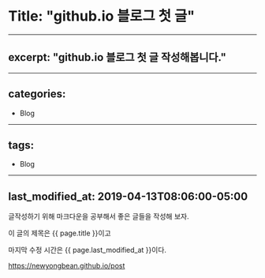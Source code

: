 # Title:  "github.io 블로그  첫 글"

___

## excerpt: "github.io 블로그 첫 글 작성해봅니다."

___
## categories:

  * Blog

___
## tags:

  * Blog

___
## last_modified_at: 2019-04-13T08:06:00-05:00

글작성하기 위해 마크다운을 공부해서 
좋은 글들을 작성해 보자.

이 글의 제목은 {{ page.title }}이고

마지막 수정 시간은 {{ page.last_modified_at }}이다.

<https://newyongbean.github.io/post>
